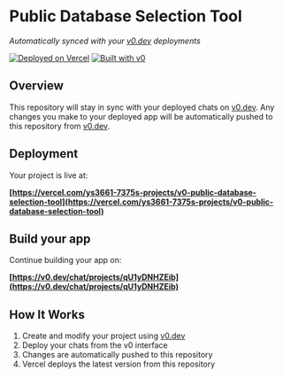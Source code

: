 # Public Database Selection Tool

*Automatically synced with your [v0.dev](https://v0.dev) deployments*

[![Deployed on Vercel](https://img.shields.io/badge/Deployed%20on-Vercel-black?style=for-the-badge&logo=vercel)](https://vercel.com/ys3661-7375s-projects/v0-public-database-selection-tool)
[![Built with v0](https://img.shields.io/badge/Built%20with-v0.dev-black?style=for-the-badge)](https://v0.dev/chat/projects/qU1yDNHZEib)

## Overview

This repository will stay in sync with your deployed chats on [v0.dev](https://v0.dev).
Any changes you make to your deployed app will be automatically pushed to this repository from [v0.dev](https://v0.dev).

## Deployment

Your project is live at:

**[https://vercel.com/ys3661-7375s-projects/v0-public-database-selection-tool](https://vercel.com/ys3661-7375s-projects/v0-public-database-selection-tool)**

## Build your app

Continue building your app on:

**[https://v0.dev/chat/projects/qU1yDNHZEib](https://v0.dev/chat/projects/qU1yDNHZEib)**

## How It Works

1. Create and modify your project using [v0.dev](https://v0.dev)
2. Deploy your chats from the v0 interface
3. Changes are automatically pushed to this repository
4. Vercel deploys the latest version from this repository
